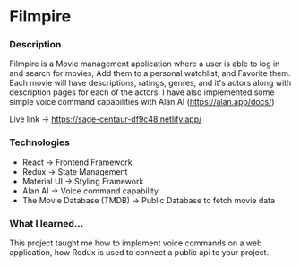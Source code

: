 # Filmpire

### Description

Filmpire is a Movie management application where a user is able to log in and search for movies, Add them to a personal watchlist, and Favorite them. Each movie will have descriptions, ratings, genres, and it's actors along with description pages for each of the actors. I have also implemented some simple voice command capabilities with Alan AI (https://alan.app/docs/)

Live link -> https://sage-centaur-df9c48.netlify.app/

### Technologies

- React -> Frontend Framework
- Redux -> State Management
- Material UI -> Styling Framework
- Alan AI -> Voice command capability
- The Movie Database (TMDB) -> Public Database to fetch movie data


### What I learned...

This project taught me how to implement voice commands on a web application, how Redux is used to connect a public api to your project.
